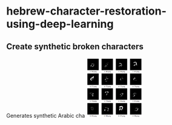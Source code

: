 # hebrew-character-restoration-using-deep-learning
## Create synthetic broken characters
Generates synthetic Arabic cha
<img src="/images/broken-hebrew-letters.png" alt="drawing" width="150"/>

